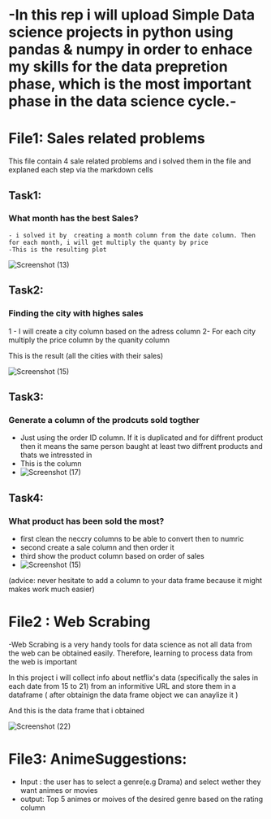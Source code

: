 
# -In this rep i will upload Simple Data science projects in python using pandas & numpy in order to enhace my skills for the data prepretion phase, which is the most important phase in the data science cycle.-




# File1: Sales related problems
This file contain 4 sale related problems and i solved them in the file and explaned each step via the markdown cells

## Task1:
### What month has the best Sales?
    - i solved it by  creating a month column from the date column. Then for each month, i will get multiply the quanty by price
    -This is the resulting plot


![Screenshot (13)](https://github.com/iLawFD/simple-data-science-projects/assets/88871860/74c2520f-a106-45ea-9c9d-d873e03c20a5)

## Task2:
### Finding the city with highes sales
  1 - I will create a city column based on the adress column
 2- For each city multiply the price column by the quanity column

 This is the result (all the cities with their sales)
 
![Screenshot (15)](https://github.com/iLawFD/simple-data-science-projects/assets/88871860/43ed1910-4931-4b75-b306-26f5e9d0bc44)

## Task3:
### Generate a column of the prodcuts sold togther
- Just using the order ID column. If it is duplicated and for diffrent product then it means the same person baught at least two diffrent products and thats we intressted in
- This is the column
- ![Screenshot (17)](https://github.com/iLawFD/simple-data-science-projects/assets/88871860/1daf487b-f300-47e7-9596-c05015612b2e)

## Task4:
### What product has been sold the most?
  - first clean the neccry columns to be able to convert then to numric
  - second create a sale column and then order it
  - third show the product column based on order of sales
  - ![Screenshot (15)](https://github.com/iLawFD/simple-data-science-projects/assets/88871860/5e7af2fc-8618-47d0-b6f2-e626c89604e3)


(advice: never hesitate to add a column to your data frame because it might makes work much easier)






# File2 : Web Scrabing
-Web Scrabing is a very handy tools for data science as not all data from the web can be obtained easily. Therefore, learning to process data from the web is important

In this project i will collect info about netflix's data (specifically the sales in each date from 15 to 21) from an informitive URL and store them in a dataframe ( after obtainign the data frame object we can anaylize it )

And this is the data frame that i obtained 

![Screenshot (22)](https://github.com/iLawFD/simple-data-science-projects/assets/88871860/edc004a8-eb16-4a0e-bcff-4a7f5e4fbcc6)


# File3: AnimeSuggestions:
- Input : the user has to select a genre(e.g Drama) and select wether they want animes or movies
- output: Top 5 animes or moives of the desired genre based on the rating column 



